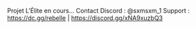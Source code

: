 Projet L'Élite en cours...
Contact Discord : @sxmsxm_1
Support : https://dc.gg/rebelle | https://discord.gg/xNA9xuzbQ3
